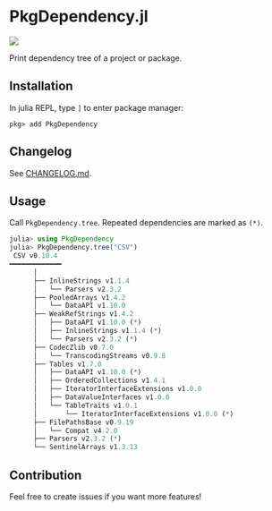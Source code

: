 # PkgDependency.jl

[![](https://img.shields.io/badge/docs-latest-blue.svg)](https://peng1999.github.io/PkgDependency.jl/dev/)

Print dependency tree of a project or package.

## Installation

In julia REPL, type `]` to enter package manager:

```
pkg> add PkgDependency
```

## Changelog

See [CHANGELOG.md](./README.md).

## Usage

Call `PkgDependency.tree`. Repeated dependencies are marked as `(*)`.

```julia
julia> using PkgDependency
julia> PkgDependency.tree("CSV")
 CSV v0.10.4
━━━━━━━━━━━━━
      │
      ├── InlineStrings v1.1.4
      │   └── Parsers v2.3.2
      ├── PooledArrays v1.4.2
      │   └── DataAPI v1.10.0
      ├── WeakRefStrings v1.4.2
      │   ├── DataAPI v1.10.0 (*)
      │   ├── InlineStrings v1.1.4 (*)
      │   └── Parsers v2.3.2 (*)
      ├── CodecZlib v0.7.0
      │   └── TranscodingStreams v0.9.8
      ├── Tables v1.7.0
      │   ├── DataAPI v1.10.0 (*)
      │   ├── OrderedCollections v1.4.1
      │   ├── IteratorInterfaceExtensions v1.0.0
      │   ├── DataValueInterfaces v1.0.0
      │   └── TableTraits v1.0.1
      │       └── IteratorInterfaceExtensions v1.0.0 (*)
      ├── FilePathsBase v0.9.19
      │   └── Compat v4.2.0
      ├── Parsers v2.3.2 (*)
      └── SentinelArrays v1.3.13
```

## Contribution

Feel free to create issues if you want more features!
